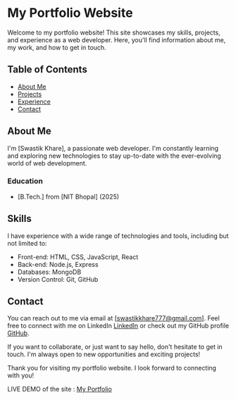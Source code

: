 # My Portfolio Website

Welcome to my portfolio website! This site showcases my skills, projects, and experience as a web developer. Here, you'll find information about me, my work, and how to get in touch.

## Table of Contents
- [About Me](#about-me)
- [Projects](#projects)
- [Experience](#skills)
- [Contact](#contact)

## About Me
I'm [Swastik Khare], a passionate web developer. I'm constantly learning and exploring new technologies to stay up-to-date with the ever-evolving world of web development.

### Education
- [B.Tech.] from [NIT Bhopal] (2025)


## Skills
I have experience with a wide range of technologies and tools, including but not limited to:
- Front-end: HTML, CSS, JavaScript, React
- Back-end: Node.js, Express
- Databases: MongoDB
- Version Control: Git, GitHub

## Contact
You can reach out to me via email at [swastikkhare777@gmail.com]. Feel free to connect with me on LinkedIn [LinkedIn](https://www.linkedin.com/in/swastik-khare-46b593229/) or check out my GitHub profile [GitHub](https://github.com/swastikkhare10).

If you want to collaborate, or just want to say hello, don't hesitate to get in touch. I'm always open to new opportunities and exciting projects!

Thank you for visiting my portfolio website. I look forward to connecting with you!

LIVE DEMO of the site : [My Portfolio](https://swastik-portfolio.vercel.app/)

